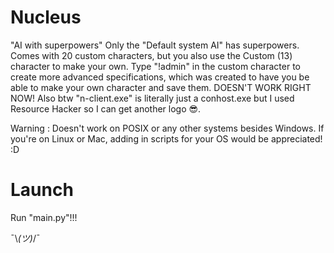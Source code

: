 # Nucleus
 "AI with superpowers"
 Only the "Default system AI" has superpowers.
 Comes with 20 custom characters, but you also use the Custom (13) character to make your own. Type "!admin" in the custom character to create more advanced specifications, which was created to have you be able to make your own character and save them. DOESN'T WORK RIGHT NOW!
 Also btw "n-client.exe" is literally just a conhost.exe but I used Resource Hacker so I can get another logo 😎. 

 Warning : Doesn't work on POSIX or any other systems besides Windows. If you're on Linux or Mac, adding in scripts for your OS would be appreciated! :D

# Launch
 Run "main.py"!!!

¯\\_(ツ)_/¯